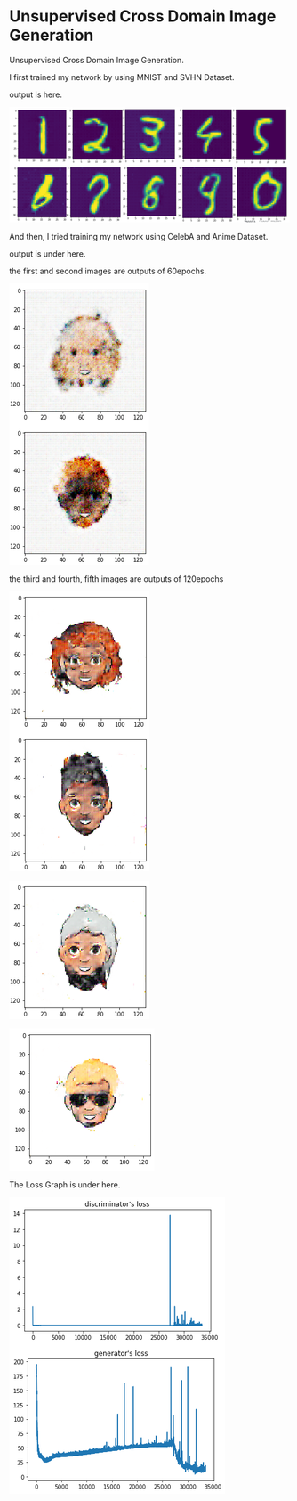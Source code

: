 # Unsupervised Cross Domain Image Generation
Unsupervised Cross Domain Image Generation.

I first trained my network by using MNIST and SVHN Dataset.

output is here.

![img](/image/output.PNG)

And then, I tried training my network using CelebA and Anime Dataset.

output is under here.

the first and second images are outputs of 60epochs.


![img4](/image/output4.PNG)

the third and fourth, fifth images are outputs of 120epochs


![img1](/image/output1.PNG)

![img2](/image/output2.PNG)

![img3](/image/output3.PNG)



The Loss Graph is under here.


![img5](/image/Loss_Graph.PNG)

